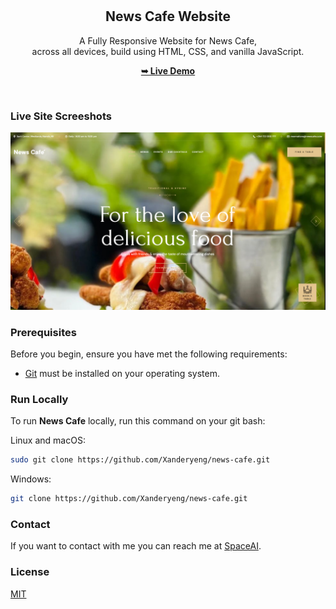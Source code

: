 <div align="center">
  
  <!-- ![GitHub repo size](https://img.shields.io/github/repo-size/codewithsadee/grilli)
  ![GitHub stars](https://img.shields.io/github/stars/codewithsadee/grilli?style=social)
  ![GitHub forks](https://img.shields.io/github/forks/codewithsadee/grilli?style=social)
[![Twitter Follow](https://img.shields.io/twitter/follow/codewithsadee_?style=social)](https://twitter.com/intent/follow?screen_name=codewithsadee_) -->
  <!-- [![YouTube Video Views](https://img.shields.io/youtube/views/CjVGp5kGHxA?style=social)](https://youtu.be/CjVGp5kGHxA) -->

  <br />
  <br />

  <h2 align="center">News Cafe Website</h2>

  A Fully Responsive Website for News Cafe, <br />across all devices, build using HTML, CSS, and vanilla JavaScript.

  <a href="https://news_cafe.netlify.app/"><strong>➥ Live Demo</strong></a>

</div>

<br />

### Live Site Screeshots

![News Cafe](./readme-images/screenshot.PNG "Live Demo Site")

### Prerequisites

Before you begin, ensure you have met the following requirements:

* [Git](https://git-scm.com/downloads "Download Git") must be installed on your operating system.

### Run Locally

To run **News Cafe** locally, run this command on your git bash:

Linux and macOS:

```bash
sudo git clone https://github.com/Xanderyeng/news-cafe.git
```

Windows:

```bash
git clone https://github.com/Xanderyeng/news-cafe.git
```

### Contact

If you want to contact with me you can reach me at [SpaceAI](https://chepkiyeng.netlfiy.app).

### License

[MIT](https://choosealicense.com/licenses/mit/)
